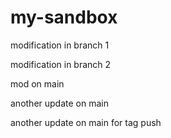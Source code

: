 # my-sandbox

modification in branch 1

modification in branch 2

mod on main

another update on main

another update on main for tag push